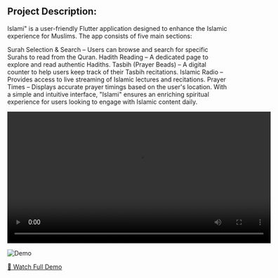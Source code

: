 ## Project Description:
Islami" is a user-friendly Flutter application designed to enhance the Islamic experience for Muslims. The app consists of five main sections:

Surah Selection & Search – Users can browse and search for specific Surahs to read from the Quran.
Hadith Reading – A dedicated page to explore and read authentic Hadiths.
Tasbih (Prayer Beads) – A digital counter to help users keep track of their Tasbih recitations.
Islamic Radio – Provides access to live streaming of Islamic lectures and recitations.
Prayer Times – Displays accurate prayer timings based on the user's location.
With a simple and intuitive interface, "Islami" ensures an enriching spiritual experience for users looking to engage with Islamic content daily.

<video src="https://github.com/rowansherif/islami/main/assets/islami_app.mp4" 
       controls 
       width="600">
</video>

![Demo](assets/demo.gif)

[🎥 Watch Full Demo](https://github.com/rowansherif/islami/master/assets/islami_app.mp4)
